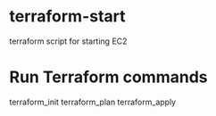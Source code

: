 # terraform-start
terraform script for starting EC2

# Run Terraform commands
terraform_init
terraform_plan
terraform_apply
